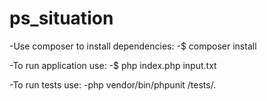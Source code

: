 # ps_situation

-Use composer to install dependencies:
-$ composer install

-To run application use:
-$ php index.php input.txt


-To run tests use:
-php vendor/bin/phpunit /tests/.

